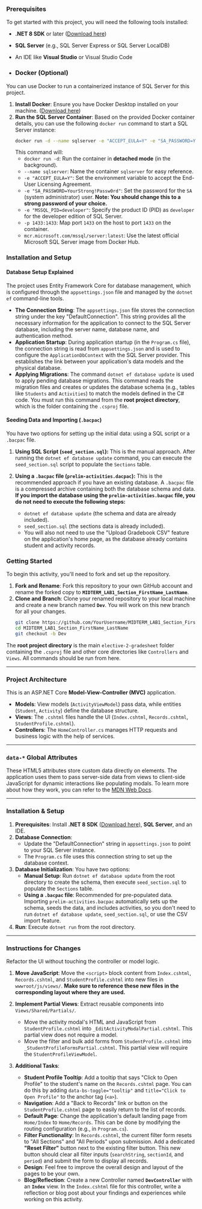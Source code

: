 ### Prerequisites
To get started with this project, you will need the following tools installed:
* **.NET 8 SDK** or later ([Download here](https://dotnet.microsoft.com/download/dotnet/8.0))
* **SQL Server** (e.g., SQL Server Express or SQL Server LocalDB)
* An IDE like **Visual Studio** or Visual Studio Code

* ### Docker (Optional)

You can use Docker to run a containerized instance of SQL Server for this project.

1.  **Install Docker**: Ensure you have Docker Desktop installed on your machine. ([Download here](https://www.docker.com/products/docker-desktop/))
2.  **Run the SQL Server Container**: Based on the provided Docker container details, you can use the following `docker run` command to start a SQL Server instance:
    ```bash
    docker run -d --name sqlserver -e "ACCEPT_EULA=Y" -e "SA_PASSWORD=YourStrong!Passw0rd" -e "MSSQL_PID=developer" -p 1433:1433 mcr.microsoft.com/mssql/server:latest
    ```
    This command will:
      * `docker run -d`: Run the container in **detached mode** (in the background).
      * `--name sqlserver`: Name the container `sqlserver` for easy reference.
      * `-e "ACCEPT_EULA=Y"`: Set the environment variable to accept the End-User Licensing Agreement.
      * `-e "SA_PASSWORD=YourStrong!Passw0rd"`: Set the password for the `SA` (system administrator) user. **Note: You should change this to a strong password of your choice.**
      * `-e "MSSQL_PID=developer"`: Specify the product ID (PID) as `developer` for the developer edition of SQL Server.
      * `-p 1433:1433`: Map port `1433` on the host to port `1433` on the container.
      * `mcr.microsoft.com/mssql/server:latest`: Use the latest official Microsoft SQL Server image from Docker Hub.
  
   ### Installation and Setup

#### Database Setup Explained

The project uses Entity Framework Core for database management, which is configured through the `appsettings.json` file and managed by the `dotnet ef` command-line tools.

* **The Connection String**: The `appsettings.json` file stores the connection string under the key "DefaultConnection". This string provides all the necessary information for the application to connect to the SQL Server database, including the server name, database name, and authentication method.
* **Application Startup**: During application startup (in the `Program.cs` file), the connection string is read from `appsettings.json` and is used to configure the `ApplicationDbContext` with the SQL Server provider. This establishes the link between your application's data models and the physical database.
* **Applying Migrations**: The command `dotnet ef database update` is used to apply pending database migrations. This command reads the migration files and creates or updates the database schema (e.g., tables like `Students` and `Activities`) to match the models defined in the C# code. You must run this command from the **root project directory**, which is the folder containing the `.csproj` file.

#### Seeding Data and Importing (`.bacpac`)

You have two options for setting up the initial data: using a SQL script or a `.bacpac` file.

1.  **Using SQL Script (`seed_section.sql`):** This is the manual approach. After running the `dotnet ef database update` command, you can execute the `seed_section.sql` script to populate the `Sections` table.

2.  **Using a `.bacpac` file (`prelim-activities.dacpac`):** This is the recommended approach if you have an existing database. A `.bacpac` file is a compressed archive containing both the database schema and data. **If you import the database using the `prelim-activities.bacpac` file, you do not need to execute the following steps:**
    * `dotnet ef database update` (the schema and data are already included).
    * `seed_section.sql` (the sections data is already included).
    * You will also not need to use the "Upload Gradebook CSV" feature on the application's home page, as the database already contains student and activity records.

 ### Getting Started

To begin this activity, you'll need to fork and set up the repository.

1.  **Fork and Rename**: Fork this repository to your own GitHub account and rename the forked copy to **`MIDTERM_LAB1_Section_FirstName_LastName`**.
2.  **Clone and Branch**: Clone your renamed repository to your local machine and create a new branch named **`Dev`**. You will work on this new branch for all your changes.
    ```bash
    git clone https://github.com/YourUsername/MIDTERM_LAB1_Section_FirstName_LastName.git
    cd MIDTERM_LAB1_Section_FirstName_LastName
    git checkout -b Dev
    ```

The **root project directory** is the main `elective-2-gradesheet` folder containing the `.csproj` file and other core directories like `Controllers` and `Views`. All commands should be run from here.

-----

### Project Architecture

This is an ASP.NET Core **Model-View-Controller (MVC)** application.

  * **Models**: View models (`ActivityViewModel`) pass data, while entities (`Student`, `Activity`) define the database structure.
  * **Views**: The `.cshtml` files handle the UI (`Index.cshtml`, `Records.cshtml`, `StudentProfile.cshtml`).
  * **Controllers**: The `HomeController.cs` manages HTTP requests and business logic with the help of services.

-----

### `data-*` Global Attributes

These HTML5 attributes store custom data directly on elements. The application uses them to pass server-side data from views to client-side JavaScript for dynamic interactions like populating modals. To learn more about how they work, you can refer to the [MDN Web Docs](https://developer.mozilla.org/en-US/docs/Web/HTML/Global_attributes/data-*).

-----

### Installation & Setup

1.  **Prerequisites**: Install **.NET 8 SDK** ([Download here](https://dotnet.microsoft.com/download/dotnet/8.0)), **SQL Server**, and an IDE.
2.  **Database Connection**:
      * Update the "DefaultConnection" string in `appsettings.json` to point to your SQL Server instance.
      * The `Program.cs` file uses this connection string to set up the database context.
3.  **Database Initialization**: You have two options:
      * **Manual Setup**: Run `dotnet ef database update` from the root directory to create the schema, then execute `seed_section.sql` to populate the `Sections` table.
      * **Using a `.bacpac` file**: Recommended for pre-populated data. Importing `prelim-activities.bacpac` automatically sets up the schema, seeds the data, and includes activities, so you don't need to run `dotnet ef database update`, `seed_section.sql`, or use the CSV import feature.
4.  **Run**: Execute `dotnet run` from the root directory.

-----

### Instructions for Changes

Refactor the UI without touching the controller or model logic.

1.  **Move JavaScript**: Move the `<script>` block content from `Index.cshtml`, `Records.cshtml`, and `StudentProfile.cshtml` into new files in `wwwroot/js/views/`. **Make sure to reference these new files in the corresponding layout where they are used.**

2.  **Implement Partial Views**: Extract reusable components into `Views/Shared/Partials/`.

      * Move the activity modal's HTML and JavaScript from `StudentProfile.cshtml` into `_EditActivityModalPartial.cshtml`. This partial view does not require a model.
      * Move the filter and bulk add forms from `StudentProfile.cshtml` into `_StudentProfileFormsPartial.cshtml`. This partial view will require the `StudentProfileViewModel`.

3.  **Additional Tasks**:

      * **Student Profile Tooltip**: Add a tooltip that says "Click to Open Profile" to the student's name on the `Records.cshtml` page. You can do this by adding `data-bs-toggle="tooltip"` and `title="Click to Open Profile"` to the anchor tag (`<a>`).
      * **Navigation**: Add a "Back to Records" link or button on the `StudentProfile.cshtml` page to easily return to the list of records.
      * **Default Page**: Change the application's default landing page from `Home/Index` to `Home/Records`. This can be done by modifying the routing configuration (e.g., in `Program.cs`).
      * **Filter Functionality**: In `Records.cshtml`, the current filter form resets to "All Sections" and "All Periods" upon submission. Add a dedicated **"Reset Filter"** button next to the existing filter button. This new button should clear all filter inputs (`searchString`, `sectionId`, and `period`) and submit the form to display all records.
      * **Design**: Feel free to improve the overall design and layout of the pages to be your own.
      * **Blog/Reflection**: Create a new Controller named **`DevController`** with an **`Index`** view. In the `Index.cshtml` file for this controller, write a reflection or blog post about your findings and experiences while working on this activity.
  
 
